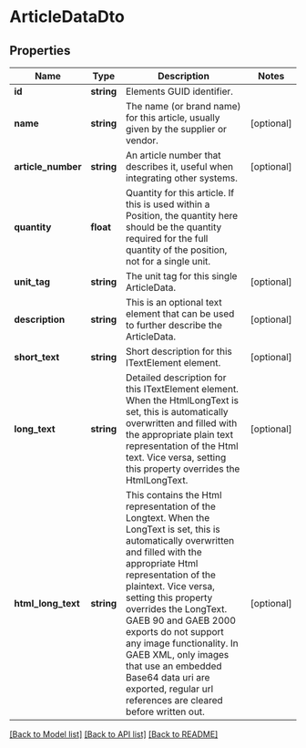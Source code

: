# ArticleDataDto

## Properties
Name | Type | Description | Notes
------------ | ------------- | ------------- | -------------
**id** | **string** | Elements GUID identifier. | 
**name** | **string** | The name (or brand name) for this article, usually given by the supplier or vendor. | [optional] 
**article_number** | **string** | An article number that describes it, useful when integrating other systems. | [optional] 
**quantity** | **float** | Quantity for this article. If this is used within a Position, the quantity here should be the quantity required for the full quantity of the position, not for a single unit. | 
**unit_tag** | **string** | The unit tag for this single ArticleData. | [optional] 
**description** | **string** | This is an optional text element that can be used to further describe the ArticleData. | [optional] 
**short_text** | **string** | Short description for this ITextElement element. | [optional] 
**long_text** | **string** | Detailed description for this ITextElement element. When the HtmlLongText is set, this is automatically overwritten and filled with the appropriate plain text representation of the Html text. Vice versa, setting this property overrides the HtmlLongText. | [optional] 
**html_long_text** | **string** | This contains the Html representation of the Longtext. When the LongText is set, this is automatically overwritten and filled with the appropriate Html representation of the plaintext. Vice versa, setting this property overrides the LongText. GAEB 90 and GAEB 2000 exports do not support any image functionality. In GAEB XML, only images that use an embedded Base64 data uri are exported, regular url references are cleared before written out. | [optional] 

[[Back to Model list]](../README.md#documentation-for-models) [[Back to API list]](../README.md#documentation-for-api-endpoints) [[Back to README]](../README.md)


